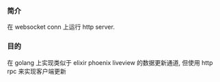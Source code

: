### 简介

在 websocket conn 上运行 http server.

### 目的

在 golang 上实现类似于 elixir phoenix liveview 的数据更新通道, 但使用 http rpc 来实现客户端更新
